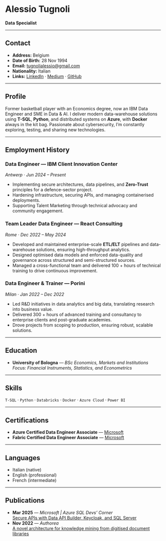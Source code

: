 # Alessio Tugnoli  
**Data Specialist**

---

## Contact
- **Address:** Belgium  
- **Date of Birth:** 28 Nov 1994  
- **Email:** [tugnolialessio@gmail.com](mailto:tugnolialessio@gmail.com)  
- **Nationality:** Italian  
- **Links:** [LinkedIn](https://www.linkedin.com/in/alessio-tugnoli-/) · [Medium](https://medium.com/@tugnolialessio) · [GitHub](https://github.com/yougnoli)  

---

## Profile
Former basketball player with an Economics degree, now an IBM Data Engineer and SME in Data & AI. I deliver modern data-warehouse solutions using **T-SQL**, **Python**, and distributed systems on **Azure**, with **Docker** always in the kit bag. Passionate about cybersecurity, I’m constantly exploring, testing, and sharing new technologies.

---

## Employment History

### Data Engineer — IBM Client Innovation Center  
*Antwerp · Jun 2024 – Present*  
- Implementing secure architectures, data pipelines, and **Zero-Trust** principles for a defence-sector project.  
- Hardening infrastructure, securing APIs, and managing containerised deployments.  
- Supporting Talent Marketing through technical advocacy and community engagement.

### Team Leader Data Engineer — React Consulting  
*Rome · Dec 2022 – May 2024*  
- Developed and maintained enterprise-scale **ETL/ELT** pipelines and data-warehouse solutions, ensuring high-throughput analytics.  
- Designed optimised data models and enforced data-quality and governance across structured and semi-structured sources.  
- Managed a cross-functional team and delivered 100 + hours of technical training to drive continuous improvement.

### Data Engineer & Trainer — Porini  
*Milan · Jan 2022 – Dec 2022*  
- Led R&D initiatives in data analytics and big data, translating research into business value.  
- Delivered 300 + hours of advanced training and consultancy to enterprise clients and post-graduate academies.  
- Drove projects from scoping to production, ensuring robust, scalable solutions.

---

## Education
- **University of Bologna** — *BSc Economics, Markets and Institutions*  
  *Focus: Financial Instruments, Statistics, and Econometrics*

---

## Skills
`T-SQL` · `Python` · `Databricks` · `Docker` · `Azure Cloud` · `Power BI`

---

## Certifications
- **Azure Certified Data Engineer Associate** — [Microsoft](https://learn.microsoft.com/en-us/users/alessiotugnoli-0721/credentials/certification/azure-data-engineer?source=docs&tab=credentials-tab)  
- **Fabric Certified Data Engineer Associate** — [Microsoft](https://learn.microsoft.com/en-us/users/alessiotugnoli-0721/credentials/certification/fabric-data-engineer-associate?source=docs&tab=credentials-tab)  

---

## Languages
- Italian (native)  
- English (professional)  
- French (intermediate)  

---

## Publications
- **Mar 2025** — *Microsoft | Azure SQL Devs’ Corner*  
  [Secure APIs with Data API Builder, Keycloak, and SQL Server](https://devblogs.microsoft.com/azure-sql/secure-apis-with-data-api-builder-keycloak-and-sql-server/)  
- **Nov 2022** — *Authorea*  
  [A novel architecture for knowledge mining from digitised document libraries](https://www.authorea.com/users/553406/articles/605104-a-novel-architecture-for-knowledge-mining-from-digitised-document-libraries)
